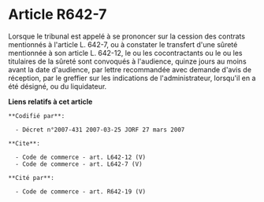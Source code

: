 # Article R642-7

Lorsque le tribunal est appelé à se prononcer sur la cession des contrats mentionnés à l'article L. 642-7, ou à constater le
transfert d'une sûreté mentionnée à son article L. 642-12, le ou les cocontractants ou le ou les titulaires de la sûreté sont
convoqués à l'audience, quinze jours au moins avant la date d'audience, par lettre recommandée avec demande d'avis de
réception, par le greffier sur les indications de l'administrateur, lorsqu'il en a été désigné, ou du liquidateur.

**Liens relatifs à cet article**

	**Codifié par**:

	  - Décret n°2007-431 2007-03-25 JORF 27 mars 2007

	**Cite**:

	  - Code de commerce - art. L642-12 (V)
	  - Code de commerce - art. L642-7 (V)

	**Cité par**:

	  - Code de commerce - art. R642-19 (V)
